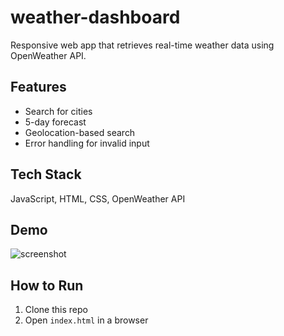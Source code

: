 # weather-dashboard
Responsive web app that retrieves real-time weather data using OpenWeather API.

## Features
- Search for cities
- 5-day forecast
- Geolocation-based search
- Error handling for invalid input

## Tech Stack
JavaScript, HTML, CSS, OpenWeather API

## Demo
![screenshot](screenshot.png)

## How to Run
1. Clone this repo
2. Open `index.html` in a browser
